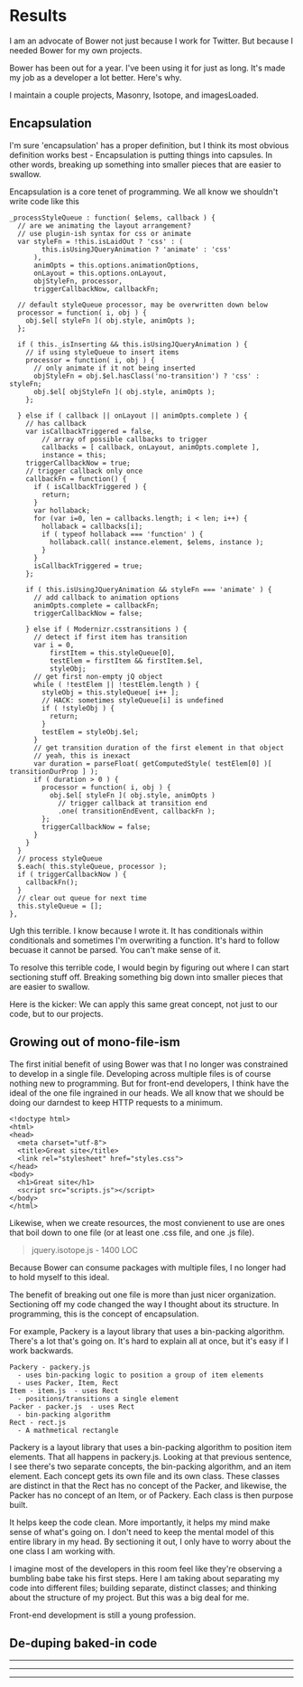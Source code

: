 # Results

I am an advocate of Bower not just because I work for Twitter. But because I needed Bower for my own projects.

Bower has been out for a year. I've been using it for just as long. It's made my job as a developer a lot better. Here's why.

I maintain a couple projects, Masonry, Isotope, and imagesLoaded.

## Encapsulation

I'm sure 'encapsulation' has a proper definition, but I think its most obvious definition works best - Encapsulation is putting things into capsules. In other words, breaking up something into smaller pieces that are easier to swallow.

Encapsulation is a core tenet of programming. We all know we shouldn't write code like this

    _processStyleQueue : function( $elems, callback ) {
      // are we animating the layout arrangement?
      // use plugin-ish syntax for css or animate
      var styleFn = !this.isLaidOut ? 'css' : (
            this.isUsingJQueryAnimation ? 'animate' : 'css'
          ),
          animOpts = this.options.animationOptions,
          onLayout = this.options.onLayout,
          objStyleFn, processor,
          triggerCallbackNow, callbackFn;
      
      // default styleQueue processor, may be overwritten down below
      processor = function( i, obj ) {
        obj.$el[ styleFn ]( obj.style, animOpts );
      };
      
      if ( this._isInserting && this.isUsingJQueryAnimation ) {
        // if using styleQueue to insert items
        processor = function( i, obj ) {
          // only animate if it not being inserted
          objStyleFn = obj.$el.hasClass('no-transition') ? 'css' : styleFn;
          obj.$el[ objStyleFn ]( obj.style, animOpts );
        };
    
      } else if ( callback || onLayout || animOpts.complete ) {
        // has callback
        var isCallbackTriggered = false,
            // array of possible callbacks to trigger
            callbacks = [ callback, onLayout, animOpts.complete ],
            instance = this;
        triggerCallbackNow = true;
        // trigger callback only once
        callbackFn = function() {
          if ( isCallbackTriggered ) {
            return;
          }
          var hollaback;
          for (var i=0, len = callbacks.length; i < len; i++) {
            hollaback = callbacks[i];
            if ( typeof hollaback === 'function' ) {
              hollaback.call( instance.element, $elems, instance );
            }
          }
          isCallbackTriggered = true;
        };
    
        if ( this.isUsingJQueryAnimation && styleFn === 'animate' ) {
          // add callback to animation options
          animOpts.complete = callbackFn;
          triggerCallbackNow = false;
      
        } else if ( Modernizr.csstransitions ) {
          // detect if first item has transition
          var i = 0,
              firstItem = this.styleQueue[0],
              testElem = firstItem && firstItem.$el,
              styleObj;
          // get first non-empty jQ object
          while ( !testElem || !testElem.length ) {
            styleObj = this.styleQueue[ i++ ];
            // HACK: sometimes styleQueue[i] is undefined
            if ( !styleObj ) {
              return;
            }
            testElem = styleObj.$el;
          }
          // get transition duration of the first element in that object
          // yeah, this is inexact
          var duration = parseFloat( getComputedStyle( testElem[0] )[ transitionDurProp ] );
          if ( duration > 0 ) {
            processor = function( i, obj ) {
              obj.$el[ styleFn ]( obj.style, animOpts )
                // trigger callback at transition end
                .one( transitionEndEvent, callbackFn );
            };
            triggerCallbackNow = false;
          }
        }
      }
      // process styleQueue
      $.each( this.styleQueue, processor );  
      if ( triggerCallbackNow ) {
        callbackFn();
      }  
      // clear out queue for next time
      this.styleQueue = [];
    },

Ugh this terrible. I know because I wrote it. It has conditionals within conditionals and sometimes I'm overwriting a function. It's hard to follow becuase it cannot be parsed. You can't make sense of it.

To resolve this terrible code, I would begin by figuring out where I can start sectioning stuff off.  Breaking something big down into smaller pieces that are easier to swallow.

Here is the kicker: We can apply this same great concept, not just to our code, but to our projects.

##

## Growing out of mono-file-ism

The first initial benefit of using Bower was that I no longer was constrained to develop in a single file. Developing across multiple files is of course nothing new to programming. But for front-end developers, I think have the ideal of the one file ingrained in our heads. We all know that we should be doing our darndest to keep HTTP requests to a minimum.

    <!doctype html>
    <html>
    <head>
      <meta charset="utf-8">
      <title>Great site</title>
      <link rel="stylesheet" href="styles.css">
    </head>
    <body>
      <h1>Great site</h1>
      <script src="scripts.js"></script>
    </body>
    </html>

Likewise, when we create resources, the most convienent to use are ones that boil down to one file (or at least one .css file, and one .js file).

> jquery.isotope.js - 1400 LOC

Because Bower can consume packages with multiple files, I no longer had to hold myself to this ideal.

The benefit of breaking out one file is more than just nicer organization. Sectioning off my code changed the way I thought about its structure. In programming, this is the concept of encapsulation.

For example, Packery is a layout library that uses a bin-packing algorithm. There's a lot that's going on. It's hard to explain all at once, but it's easy if I work backwards.

    Packery - packery.js
      - uses bin-packing logic to position a group of item elements
      - uses Packer, Item, Rect
    Item - item.js  - uses Rect
      - positions/transitions a single element
    Packer - packer.js  - uses Rect
      - bin-packing algorithm
    Rect - rect.js
      - A mathmetical rectangle

Packery is a layout library that uses a bin-packing algorithm to position item elements. That all happens in packery.js. Looking at that previous sentence, I see there's two separate concepts, the bin-packing algorithm, and an item element. Each concept gets its own file and its own class. These classes are distinct in that the Rect has no concept of the Packer, and likewise, the Packer has no concept of an Item, or of Packery. Each class is then purpose built.

It helps keep the code clean. More importantly, it helps my mind make sense of what's going on. I don't need to keep the mental model of this entire library in my head. By sectioning it out, I only have to worry about the one class I am working with.

I imagine most of the developers in this room feel like they're observing a bumbling babe take his first steps. Here I am taking about separating my code into different files; building separate, distinct classes; and thinking about the structure of my project. But this was a big deal for me.

Front-end development is still a young profession. 





## De-duping baked-in code



---

---

---

